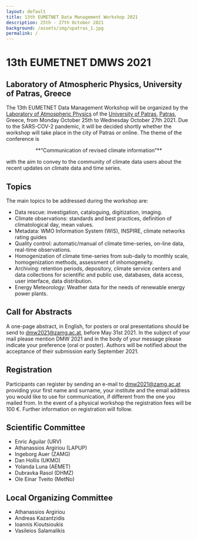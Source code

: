 ```yaml
---
layout: default
title: 13th EUMETNET Data Management Workshop 2021
description: 25th - 27th October 2021
background: /assets/img/upatras_1.jpg
permalink: /
---
```




# 13th EUMETNET DMWS 2021
## Laboratory of Atmospheric Physics, University of Patras, Greece

The 13th EUMETNET Data Management Workshop will be organized by the [Laboratory of Atmospheric Physics](https://www.atmosphere-upatras.gr/en) of the [University of Patras](http://www.upatras.gr/en), [Patras](https://goo.gl/maps/KN76MsCq81KCduUy8), Greece, from Monday October 25th to Wednesday October 27th 2021. Due to the SARS-COV-2 pandemic, it will be decided shortly whether the workshop will take place in the city of Patras or online.
The theme of the conference is
<div align="center">
**“Communication of revised climate information”**
</div>

 with the aim to convey to the community of climate data users about the recent updates on climate data and time series.

## Topics
The main topics to be addressed during the workshop are:
-	Data rescue: investigation, cataloguing, digitization, imaging.
-	Climate observations: standards and best practices, definition of climatological day, mean values.
-	Metadata: WMO Information System (WIS), INSPIRE, climate networks rating guides
-	Quality control: automatic/manual of climate time-series, on-line data, real-time observations.
-	Homogenization of climate time-series from sub-daily to monthly scale, homogenization methods, assessment of inhomogeneity.
-	Archiving: retention periods, depository, climate service centers and data collections for scientific and public use, databases, data access, user interface, data distribution.
-	Energy Meteorology: Weather data for the needs of renewable energy power plants.

## Call for Abstracts
A one-page abstract, in English, for posters or oral presentations should be send to dmw2021@zamg.ac.at, before May 31st 2021. In the subject of your mail please mention DMW 2021 and in the body of your message please indicate your preference (oral or poster). Authors will be notified about the acceptance of their submission early September 2021.

## Registration
Participants can register by sending an e-mail to dmw2021@zamg.ac.at providing your first name and surname, your institute and the email address you would like to use for communication, if different from the one you mailed from. 
In the event of a physical workshop the registration fees will be 100 €. Further information on registration will follow.
 
## Scientific Committee
-	Enric Aguilar (URV)
-	Athanassios Argiriou (LAPUP)
-	Ingeborg Auer (ZAMG)
-	Dan Hollis (UKMO) 
-	Yolanda Luna (AEMET)
-	Dubravka Rasol (DHMZ)
-	Ole Einar Tveito (MetNo)

## Local Organizing Committee
-	Athanassios Argiriou
-	Andreas Kazantzidis
-	Ioannis Kioutsioukis
-	Vasileios Salamalikis
